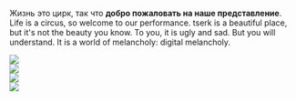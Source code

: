 <!-- # tserk -- цирк(овь) -->

Жизнь это цирк, так что **добро пожаловать на наше представление**. Life is a circus, so welcome to our performance. tserk is a beautiful place, but it's not the beauty you know. To you, it is ugly and sad. But you will understand. It is a world of melancholy: digital melancholy.

<script>
.parent{
  display:flex;
  gap: 5px;
}
</script>

<div class="parent">
<div>
  <img src="imgs/panel_1/DALL·E 2023-01-24 22.26.25 - A surrealist photo of a person punching their television while crying in the dark.png">
  </div>
  <div>
  <img src="imgs/panel_1/DALL·E 2023-01-24 22.26.39 - A surrealist photo of a person punching their television while crying in the dark.png">
  </div>
  <div>
  <img src="imgs/panel_1/DALL·E 2023-01-24 22.26.43 - A surrealist photo of a person punching their television while crying in the dark.png">
  </div>
  <div>
  <img src="imgs/panel_1/DALL·E 2023-01-24 22.31.30 - A surrealist photo of a person punching their television while crying in the dark.png">
  </div>
</div>

